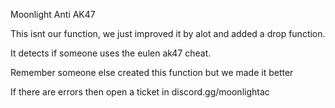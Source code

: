 Moonlight Anti AK47


This isnt our function, we just improved it by alot and added a drop function.

It detects if someone uses the eulen ak47 cheat.

Remember someone else created this function but we made it better


If there are errors then open a ticket in discord.gg/moonlightac

